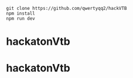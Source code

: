     git clone https://github.com/qwertyqq2/hackVTB
    npm install
    npm run dev
# hackatonVtb
# hackatonVtb

